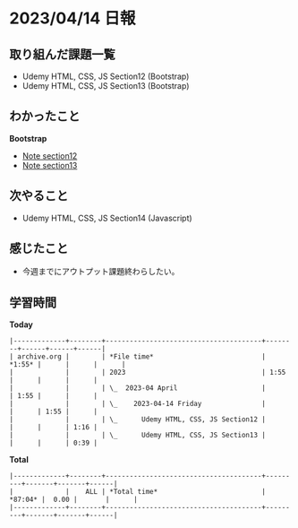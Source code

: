 # 2023/04/14 日報

## 取り組んだ課題一覧
- Udemy HTML, CSS, JS Section12 (Bootstrap)
- Udemy HTML, CSS, JS Section13 (Bootstrap)

## わかったこと
**Bootstrap**
- [Note section12](https://github.com/hellomyzn/study/blob/main/udemy/ruby/rails/web-development-introductory-course_html-css-js/section12/note.md)
- [Note section13](https://github.com/hellomyzn/study/blob/main/udemy/ruby/rails/web-development-introductory-course_html-css-js/section13/note.md)

## 次やること
- Udemy HTML, CSS, JS Section14 (Javascript)

## 感じたこと
- 今週までにアウトプット課題終わらしたい。

## 学習時間
**Today**
```
|-------------+--------+---------------------------------------+--------+------+------+------|
| archive.org |        | *File time*                           | *1:55* |      |      |      |
|             |        | 2023                                  | 1:55   |      |      |      |
|             |        | \_  2023-04 April                     |        | 1:55 |      |      |
|             |        | \_    2023-04-14 Friday               |        |      | 1:55 |      |
|             |        | \_      Udemy HTML, CSS, JS Section12 |        |      |      | 1:16 |
|             |        | \_      Udemy HTML, CSS, JS Section13 |        |      |      | 0:39 |
```

**Total**
```
|-------------+--------+---------------------------------------+---------+-------+-------+------|
|             |    ALL | *Total time*                          | *87:04* |  0.00 |       |      |
|-------------+--------+---------------------------------------+---------+-------+-------+------|
```
